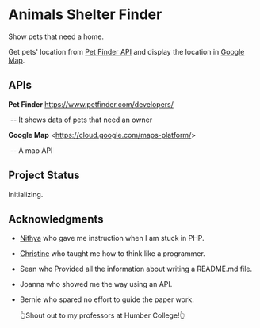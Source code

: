 # Animals Shelter Finder

Show pets that need a home.

Get pets' location from [Pet Finder API](https://www.petfinder.com/developers/) and display the location in [Google Map](https://cloud.google.com/maps-platform/).



## APIs

**Pet Finder** <https://www.petfinder.com/developers/>

​	-- It shows data of pets that need an owner

**Google Map** <<https://cloud.google.com/maps-platform/>>

​	-- A map API



## Project Status

Initializing.



## Acknowledgments

- [Nithya](<https://github.com/nithyat>) who gave me instruction when I am stuck in PHP.

- [Christine](<https://github.com/christinebittle>) who taught me how to think like a programmer.

- Sean who Provided all the information about writing a README.md file.

- Joanna who showed me the way using an API.

- Bernie who spared no effort to guide the paper work.

  👆Shout out to my professors at Humber College!👆
